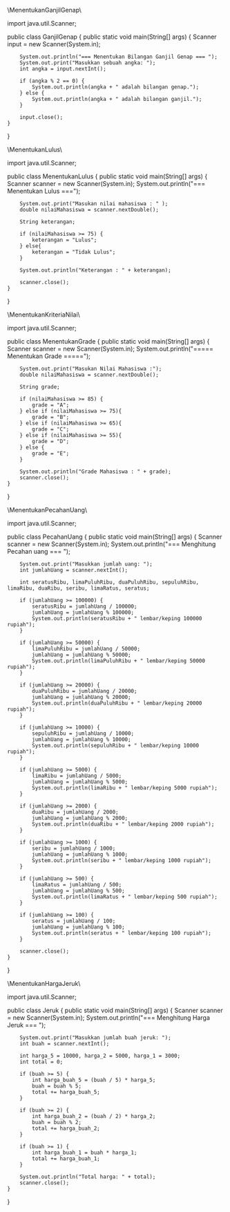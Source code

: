 \\MenentukanGanjilGenap\\

import java.util.Scanner;

public class GanjilGenap {
    public static void main(String[] args) {
        Scanner input = new Scanner(System.in);

        System.out.println("=== Menentukan Bilangan Ganjil Genap === ");
        System.out.print("Masukkan sebuah angka: ");
        int angka = input.nextInt();

        if (angka % 2 == 0) {
            System.out.println(angka + " adalah bilangan genap.");
        } else {
            System.out.println(angka + " adalah bilangan ganjil.");
        }
        
        input.close();
    }
}


\\MenentukanLulus\\

import java.util.Scanner;

public class MenentukanLulus {
    public static void main(String[] args) {
        Scanner scanner = new Scanner(System.in);
        System.out.println("=== Menentukan Lulus ===");

        System.out.print("Masukan nilai mahasiswa : " );
        double nilaiMahasiswa = scanner.nextDouble();

        String keterangan;

        if (nilaiMahasiswa >= 75) {
            keterangan = "Lulus";
        } else{
            keterangan = "Tidak Lulus";
        }
        
        System.out.println("Keterangan : " + keterangan);

        scanner.close();
    }
}


\\MenentukanKriteriaNilai\\

import java.util.Scanner;

public class MenentukanGrade {
    public static void main(String[] args) {
        Scanner scanner = new Scanner(System.in);
        System.out.println("===== Menentukan Grade =====");

        System.out.print("Masukan Nilai Mahasiswa :");
        double nilaiMahasiswa = scanner.nextDouble();

        String grade;

        if (nilaiMahasiswa >= 85) {
            grade = "A";
        } else if (nilaiMahasiswa >= 75){
            grade = "B";
        } else if (nilaiMahasiswa >= 65){
            grade = "C";
        } else if (nilaiMahasiswa >= 55){
            grade = "D";
        } else {
            grade = "E";
        }

        System.out.println("Grade Mahasiswa : " + grade);
        scanner.close();
    }
}


\\MenentukanPecahanUang\\

import java.util.Scanner;

public class PecahanUang {
    public static void main(String[] args) {
        Scanner scanner = new Scanner(System.in);
        System.out.println("=== Menghitung Pecahan uang === ");

        System.out.print("Masukkan jumlah uang: ");
        int jumlahUang = scanner.nextInt();

        int seratusRibu, limaPuluhRibu, duaPuluhRibu, sepuluhRibu, limaRibu, duaRibu, seribu, limaRatus, seratus;

        if (jumlahUang >= 100000) {
            seratusRibu = jumlahUang / 100000;
            jumlahUang = jumlahUang % 100000;
            System.out.println(seratusRibu + " lembar/keping 100000 rupiah");
        }

        if (jumlahUang >= 50000) {
            limaPuluhRibu = jumlahUang / 50000;
            jumlahUang = jumlahUang % 50000;
            System.out.println(limaPuluhRibu + " lembar/keping 50000 rupiah");
        }

        if (jumlahUang >= 20000) {
            duaPuluhRibu = jumlahUang / 20000;
            jumlahUang = jumlahUang % 20000;
            System.out.println(duaPuluhRibu + " lembar/keping 20000 rupiah");
        }

        if (jumlahUang >= 10000) {
            sepuluhRibu = jumlahUang / 10000;
            jumlahUang = jumlahUang % 10000;
            System.out.println(sepuluhRibu + " lembar/keping 10000 rupiah");
        }

        if (jumlahUang >= 5000) {
            limaRibu = jumlahUang / 5000;
            jumlahUang = jumlahUang % 5000;
            System.out.println(limaRibu + " lembar/keping 5000 rupiah");
        }

        if (jumlahUang >= 2000) {
            duaRibu = jumlahUang / 2000;
            jumlahUang = jumlahUang % 2000;
            System.out.println(duaRibu + " lembar/keping 2000 rupiah");
        }

        if (jumlahUang >= 1000) {
            seribu = jumlahUang / 1000;
            jumlahUang = jumlahUang % 1000;
            System.out.println(seribu + " lembar/keping 1000 rupiah");
        }

        if (jumlahUang >= 500) {
            limaRatus = jumlahUang / 500;
            jumlahUang = jumlahUang % 500;
            System.out.println(limaRatus + " lembar/keping 500 rupiah");
        }

        if (jumlahUang >= 100) {
            seratus = jumlahUang / 100;
            jumlahUang = jumlahUang % 100;
            System.out.println(seratus + " lembar/keping 100 rupiah");
        }

        scanner.close();
    }
}


\\MenentukanHargaJeruk\\

import java.util.Scanner;

public class Jeruk {
    public static void main(String[] args) {
        Scanner scanner = new Scanner(System.in);
        System.out.println("=== Menghitung Harga Jeruk === ");

        System.out.print("Masukkan jumlah buah jeruk: ");
        int buah = scanner.nextInt();

        int harga_5 = 10000, harga_2 = 5000, harga_1 = 3000;
        int total = 0;

        if (buah >= 5) {
            int harga_buah_5 = (buah / 5) * harga_5;
            buah = buah % 5; 
            total += harga_buah_5;
        }

        if (buah >= 2) {
            int harga_buah_2 = (buah / 2) * harga_2;
            buah = buah % 2; 
            total += harga_buah_2;
        }

        if (buah >= 1) {
            int harga_buah_1 = buah * harga_1;
            total += harga_buah_1;
        }

        System.out.println("Total harga: " + total);
        scanner.close();
    }
}
